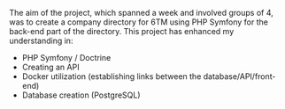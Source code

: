 The aim of the project, which spanned a week and involved groups of 4, was to create a company directory for 6TM using PHP Symfony for the back-end part of the directory. This project has enhanced my understanding in:
- PHP Symfony / Doctrine
- Creating an API
- Docker utilization (establishing links between the database/API/front-end)
- Database creation (PostgreSQL)
